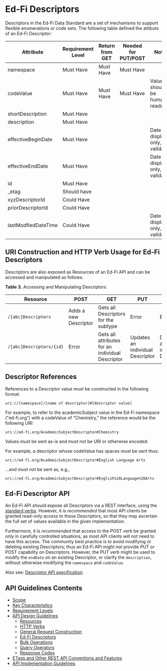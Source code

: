 # Ed-Fi Descriptors

Descriptors in the Ed-Fi Data Standard are a set of mechanisms to support
flexible enumerations or code sets. The following table defined the attibuts of an Ed-Fi Descriptor:

| Attribute                | Requirement Level | Return from GET | Needed for PUT/POST   | Notes                                                        |
| ------------------------ | ----------------- | ---------------- | -------------------- | ------------------------------------------------------------ |
| namespace                | Must Have         | Must Have        | Must Have            |                                                              |
| codeValue                | Must Have         | Must Have        | Must Have            | Value should be human readable                               |
| shortDescription         | Must Have         |                  |                      |                                                              |
| description              | Must Have         |                  |                      |                                                              |
| effectiveBeginDate       | Must Have         |                  |                      | Date for display only, not validation                        |
| effectiveEndDate         | Must Have         |                  |                      | Date for display only, not validation                        |
| id                       | Must Have         |                  |                      |                                                              |
| _etag                    | Should have       |                  |                      |                                                              |
| xyzDescriptorId          | Could Have        |                  |                      |                                                              |
| priorDescriptorId        | Could Have        |                  |                      |                                                              |
| lastModfiedDateTime      | Could Have        |                  |                      | Date for display only, not validation                        |

## URI Construction and HTTP Verb Usage for Ed-Fi Descriptors

Descriptors are also exposed as Resources of an Ed-Fi API and can be
accessed and manipulated as follows:

**Table 3.** Accessing and Manipulating Descriptors

| Resource                 | POST                  | GET                                              | PUT                              | DELETE                           |
| ------------------------ | --------------------- | ------------------------------------------------ | -------------------------------- | -------------------------------- |
| `/[abc]Descriptors`      | Adds a new Descriptor | Gets all Descriptors for the subtype             | Error                            | Error                            |
| `/[abc]Descriptors/{id}` | Error                 | Gets all attributes for an individual Descriptor | Updates an individual Descriptor | Deletes an individual Descriptor |

## Descriptor References

References to a Descriptor value _must_ be constructed in the following format:

```none
uri://[namespace]/[name of descriptor]#[descriptor value]
```

For example, to refer to the academicSubject value in the Ed-Fi namespace
("ed-fi.org") with a codeValue of "Chemistry," the reference would be the
following URI:

```none
uri://ed-fi.org/AcademicSubjectDescriptor#Chemistry
```

Values _must_ be sent as-is and _must not_ be URI or otherwise encoded.

For example, a descriptor whose codeValue has spaces _must_ be sent thus:

```none
uri://ed-fi.org/AcademicSubjectDescriptor#English Language Arts
```

...and _must not_ be sent as, e.g.,

```none
uri://ed-fi.org/AcademicSubjectDescriptor#English%20Language%20Arts
```

## Ed-Fi Descriptor API

An Ed-Fi API _should_ expose all Descriptors via a REST interface, using the
[standard verbs](./HTTP-VERBS.md). However, it is _recommended_ that most API
clients be granted read-only access to these Descriptors, so that they may
ascertain the full set of values available in the given implementation.

Furthermore, it is _recommended_ that access to the POST verb be granted only in
carefully controlled situations, as most API clients will not need to have this
access. The community best practice is to avoid modifying or deleting existing
Descriptors; thus an Ed-Fi API might not provide PUT or POST capability on
Descriptors. However, the PUT verb might be used to modify the `endDate` on an
existing Descriptor, or clarify the `description`, without otherwise modifying
the `namespace` and `codeValue`.

Also see: [Descriptor API
specification](../../../api-specifications/descriptor-api).

## API Guidelines Contents

* [Scope](../SCOPE.md)
* [Key Characteristics](../KEY-CHARACTERISTICS.md)
* [Requirement Levels](../REQUIREMENT-LEVELS.md)
* [API Design Guidelines](../API-DESIGN-GUIDELINES/README.md)
  * [Resources](RESOURCES.md)
  * [HTTP Verbs](HTTP-VERBS.md)
  * [General Request Construction](GENERAL-REQUEST-CONSTRUCTION.md)
  * [Ed-Fi Descriptors](ED-FI-DESCRIPTORS.md)
  * [Bulk Operations](BULK-OPERATIONS.md)
  * [Query Operators](QUERY-OPERATORS.md)
  * [Response Codes](RESPONSE-CODES.md)
* [ETags and Other REST API Conventions and
  Features](ETAGS-OTHER-CONVENTIONS.md)
* [API Implementation Guidelines](../API-IMPLEMENTATION-GUIDELINES/README.md)
